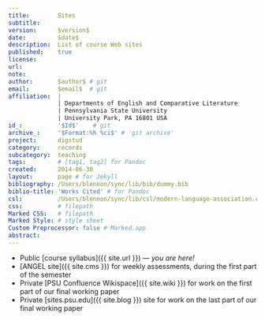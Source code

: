 ```yaml
---
title:        Sites
subtitle:     
version:      $version$
date:         $date$
description:  List of course Web sites
published:    true
license:      
url:          
note:         
author:       $author$ # git
email:        $email$  # git
affiliation:  | 
              | Departments of English and Comparative Literature
              | Pennsylvania State University
              | University Park, PA 16801 USA
id_:          '$Id$'    # git
archive_:     '$Format:%h %ci$' # 'git archive'
project:      digstud
category:     records
subcategory:  teaching
tags:         # [tag1, tag2] for Pandoc
created:      2014-06-30
layout:       page # for Jekyll
bibliography: /Users/blennon/sync/lib/bib/dummy.bib
biblio-title: 'Works Cited' # for Pandoc
csl:          /Users/blennon/sync/lib/csl/modern-language-association.csl
css:          # filepath
Marked CSS:   # filepath
Marked Style: # style sheet
Custom Preprocessor: false # Marked.app
abstract:     
---
```


* Public [course syllabus]({{ site.url }}) — *you are here!*
* [ANGEL site]({{ site.cms }}) for weekly assessments, during the first part of the semester
* Private [PSU Confluence Wikispace]({{ site.wiki }}) for work on the first part of our final working paper
* Private [sites.psu.edu]({{ site.blog }}) site for work on the last part of our final working paper
